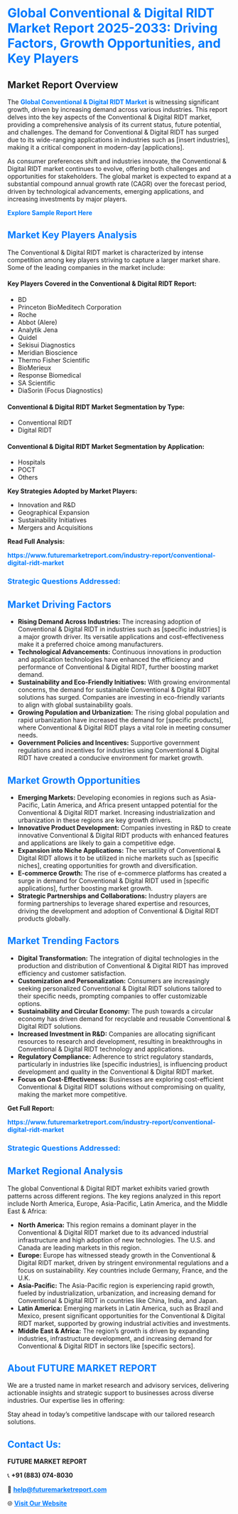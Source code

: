 <h1 style="color: #007BFF;">Global Conventional & Digital RIDT Market Report 2025-2033: Driving Factors, Growth Opportunities, and Key Players</h1>

<section id="overview">
<h2>Market Report Overview</h2>
<p>The <a href="https://www.futuremarketreport.com/industry-report/conventional-digital-ridt-market" style="color: #007BFF; text-decoration: none;"><strong>Global Conventional & Digital RIDT Market</strong></a> is witnessing significant growth, driven by increasing demand across various industries. This report delves into the key aspects of the Conventional & Digital RIDT market, providing a comprehensive analysis of its current status, future potential, and challenges. The demand for Conventional & Digital RIDT has surged due to its wide-ranging applications in industries such as [insert industries], making it a critical component in modern-day [applications].</p>
<p>As consumer preferences shift and industries innovate, the Conventional & Digital RIDT market continues to evolve, offering both challenges and opportunities for stakeholders. The global market is expected to expand at a substantial compound annual growth rate (CAGR) over the forecast period, driven by technological advancements, emerging applications, and increasing investments by major players.</p>
</section>

<section id="overview">
<p><a href="https://www.futuremarketreport.com/request-sample/reportId=78521" style="color: #007BFF; text-decoration: none;"><strong>Explore Sample Report Here</strong></a></p>
</section>

<section id="key-players">
<h2 style="color: #007BFF;">Market Key Players Analysis</h2>
<p>The Conventional & Digital RIDT market is characterized by intense competition among key players striving to capture a larger market share. Some of the leading companies in the market include:</p>
<h4>Key Players Covered in the Conventional & Digital RIDT Report:</h4>
<ul><li>BD</li><li>Princeton BioMeditech Corporation</li><li>Roche</li><li>Abbot (Alere)</li><li>Analytik Jena</li><li>Quidel</li><li>Sekisui Diagnostics</li><li>Meridian Bioscience</li><li>Thermo Fisher Scientific</li><li>BioMerieux</li><li>Response Biomedical</li><li>SA Scientific</li><li>DiaSorin (Focus Diagnostics)</li></ul>
<h4>Conventional & Digital RIDT Market Segmentation by Type:</h4>
<ul><li>Conventional RIDT</li><li>Digital RIDT</li></ul>

<h4>Conventional & Digital RIDT Market Segmentation by Application:</h4>
<ul><li>Hospitals</li><li>POCT</li><li>Others</li></ul>
<p><strong>Key Strategies Adopted by Market Players:</strong></p>
<ul>
<li>Innovation and R&D</li>
<li>Geographical Expansion</li>
<li>Sustainability Initiatives</li>
<li>Mergers and Acquisitions</li>
</ul>
</section>

<section>
<p><strong>Read Full Analysis: </strong></p><a href="https://www.futuremarketreport.com/industry-report/conventional-digital-ridt-market" style="color: #007BFF; text-decoration: none;"><strong>https://www.futuremarketreport.com/industry-report/conventional-digital-ridt-market</strong></a>
<h3 style="color: #007BFF;">Strategic Questions Addressed:</h3>
</section>

<section id="driving-factors">
<h2 style="color: #007BFF;">Market Driving Factors</h2>
<ul>
<li><strong>Rising Demand Across Industries:</strong> The increasing adoption of Conventional & Digital RIDT in industries such as [specific industries] is a major growth driver. Its versatile applications and cost-effectiveness make it a preferred choice among manufacturers.</li>
<li><strong>Technological Advancements:</strong> Continuous innovations in production and application technologies have enhanced the efficiency and performance of Conventional & Digital RIDT, further boosting market demand.</li>
<li><strong>Sustainability and Eco-Friendly Initiatives:</strong> With growing environmental concerns, the demand for sustainable Conventional & Digital RIDT solutions has surged. Companies are investing in eco-friendly variants to align with global sustainability goals.</li>
<li><strong>Growing Population and Urbanization:</strong> The rising global population and rapid urbanization have increased the demand for [specific products], where Conventional & Digital RIDT plays a vital role in meeting consumer needs.</li>
<li><strong>Government Policies and Incentives:</strong> Supportive government regulations and incentives for industries using Conventional & Digital RIDT have created a conducive environment for market growth.</li>
</ul>
</section>

<section id="growth-opportunities">
<h2 style="color: #007BFF;">Market Growth Opportunities</h2>
<ul>
<li><strong>Emerging Markets:</strong> Developing economies in regions such as Asia-Pacific, Latin America, and Africa present untapped potential for the Conventional & Digital RIDT market. Increasing industrialization and urbanization in these regions are key growth drivers.</li>
<li><strong>Innovative Product Development:</strong> Companies investing in R&D to create innovative Conventional & Digital RIDT products with enhanced features and applications are likely to gain a competitive edge.</li>
<li><strong>Expansion into Niche Applications:</strong> The versatility of Conventional & Digital RIDT allows it to be utilized in niche markets such as [specific niches], creating opportunities for growth and diversification.</li>
<li><strong>E-commerce Growth:</strong> The rise of e-commerce platforms has created a surge in demand for Conventional & Digital RIDT used in [specific applications], further boosting market growth.</li>
<li><strong>Strategic Partnerships and Collaborations:</strong> Industry players are forming partnerships to leverage shared expertise and resources, driving the development and adoption of Conventional & Digital RIDT products globally.</li>
</ul>
</section>

<section id="trending-factors">
<h2 style="color: #007BFF;">Market Trending Factors</h2>
<ul>
<li><strong>Digital Transformation:</strong> The integration of digital technologies in the production and distribution of Conventional & Digital RIDT has improved efficiency and customer satisfaction.</li>
<li><strong>Customization and Personalization:</strong> Consumers are increasingly seeking personalized Conventional & Digital RIDT solutions tailored to their specific needs, prompting companies to offer customizable options.</li>
<li><strong>Sustainability and Circular Economy:</strong> The push towards a circular economy has driven demand for recyclable and reusable Conventional & Digital RIDT solutions.</li>
<li><strong>Increased Investment in R&D:</strong> Companies are allocating significant resources to research and development, resulting in breakthroughs in Conventional & Digital RIDT technology and applications.</li>
<li><strong>Regulatory Compliance:</strong> Adherence to strict regulatory standards, particularly in industries like [specific industries], is influencing product development and quality in the Conventional & Digital RIDT market.</li>
<li><strong>Focus on Cost-Effectiveness:</strong> Businesses are exploring cost-efficient Conventional & Digital RIDT solutions without compromising on quality, making the market more competitive.</li>
</ul>
</section>

<section>
<p><strong>Get Full Report: </strong></p><a href="https://www.futuremarketreport.com/industry-report/conventional-digital-ridt-market" style="color: #007BFF; text-decoration: none;"><strong>https://www.futuremarketreport.com/industry-report/conventional-digital-ridt-market</strong></a>
<h3 style="color: #007BFF;">Strategic Questions Addressed:</h3>
</section>


<section id="regional-analysis">
<h2 style="color: #007BFF;">Market Regional Analysis</h2>
<p>The global Conventional & Digital RIDT market exhibits varied growth patterns across different regions. The key regions analyzed in this report include North America, Europe, Asia-Pacific, Latin America, and the Middle East & Africa:</p>
<ul>
<li><strong>North America:</strong> This region remains a dominant player in the Conventional & Digital RIDT market due to its advanced industrial infrastructure and high adoption of new technologies. The U.S. and Canada are leading markets in this region.</li>
<li><strong>Europe:</strong> Europe has witnessed steady growth in the Conventional & Digital RIDT market, driven by stringent environmental regulations and a focus on sustainability. Key countries include Germany, France, and the U.K.</li>
<li><strong>Asia-Pacific:</strong> The Asia-Pacific region is experiencing rapid growth, fueled by industrialization, urbanization, and increasing demand for Conventional & Digital RIDT in countries like China, India, and Japan.</li>
<li><strong>Latin America:</strong> Emerging markets in Latin America, such as Brazil and Mexico, present significant opportunities for the Conventional & Digital RIDT market, supported by growing industrial activities and investments.</li>
<li><strong>Middle East & Africa:</strong> The region’s growth is driven by expanding industries, infrastructure development, and increasing demand for Conventional & Digital RIDT in sectors like [specific sectors].</li>
</ul>
</section>

<footer>
<h2 style="color: #007BFF;">About FUTURE MARKET REPORT</h2>
<p>We are a trusted name in market research and advisory services, delivering actionable insights and strategic support to businesses across diverse industries. Our expertise lies in offering:</p>

<p>Stay ahead in today’s competitive landscape with our tailored research solutions.</p>

<h2 style="color: #007BFF;">Contact Us:</h2>
<p><strong>FUTURE MARKET REPORT</strong></p>
<p>📞 <strong>+91 (883) 074-8030</strong></p>
<p>📧 <strong><a href="mailto:help@futuremarketreport.com" style="color: #007BFF;">help@futuremarketreport.com</a></strong></p>
<p>🌐 <strong><a href="https://www.futuremarketreport.com/" style="color: #007BFF;">Visit Our Website</a></strong></p>
</footer>